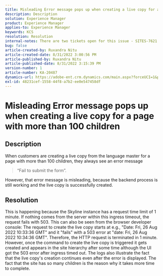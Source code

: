 ```yaml
---
title: Misleading Error message pops up when creating a live copy for a page with more than 100 children
description: Description
solution: Experience Manager
product: Experience Manager
applies-to: Experience Manager
keywords: KCS
resolution: Resolution
internal-notes: There are two tickets open for this issue - SITES-7621 and SITES-7668
bug: false
article-created-by: Ruxandra Nitu
article-created-date: 8/31/2022 3:00:56 PM
article-published-by: Ruxandra Nitu
article-published-date: 8/31/2022 3:15:39 PM
version-number: 1
article-number: KA-20487
dynamics-url: https://adobe-ent.crm.dynamics.com/main.aspx?forceUCI=1&pagetype=entityrecord&etn=knowledgearticle&id=56d1d4b4-3d29-ed11-9db1-0022480861dd
exl-id: 48231cef-1558-44f8-a7b2-ee0e547458df
---
```

# Misleading Error message pops up when creating a live copy for a page with more than 100 children

## Description


When customers are creating a live copy from the language master for a page with more than 100 children, they always see an error message


> “Fail to submit the form”.


However, that error message is misleading, because the backend process is still working and the live copy is successfully created.


## Resolution


This is happening because the Skyline instance has a request time limit of 1 minute.
If nothing comes from the server within this ingress timeout, the request fails with 503.
This can also be seen from the browser developer console: The request to create the live copy starts at e.g., "Date: Fri, 26 Aug 2022 10:33:36 GMT" and it "fails" with a 503 error at "date: Fri, 26 Aug 2022 10:34:36 GMT". Therefore, the HTTP request is terminated in 1 minute.
However, once the command to create the live copy is triggered it gets created and appears in the site hierarchy after some time although the UI got the 503 error after ingress timed out. The logs also illustrate the fact that the live copy's creation continues even after the error is displayed. The fact that the site has so many children is the reason why it takes more time to complete.
